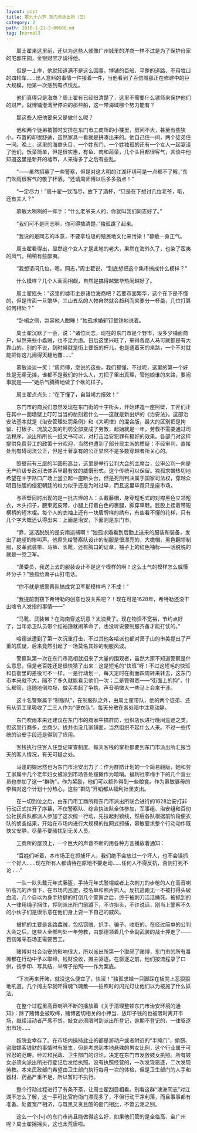 ```yaml
---
layout: post
title: 第九十六节 东门市派出所（三）
category: 2
path: 2010-1-21-2-09600.md
tag: [normal]
---
```


　　周士翟来这里前，还以为这些人就像广州城里的洋商一样不过是为了保护自家的宅邸庄园，金银财宝才请得他。

　　但是一上岸，他就知道满不是这么回事。博铺的巨船、平整的道路、不用牲口的四轮车……出人意料的事情一件接着一件，当他看到了百仞城那正在修建中的巨大规模，他第一次感到有点慌乱。

　　他们真得只是海商？周士翟有已经很清楚了，这里不需要什么镖师来保护他们的财产，就博铺港湾里停泊的那些船，这一带海域哪个势力能有？

　　那这些人把他要来又是做什么呢？

　　他和两个徒弟被暂时安排在东门市工商所的小楼里，房间不大，甚至有些狭小。布置的却很舒适，虽然家具一看就是拼凑出来的。他自己住一间，两个徒弟住一间。晚上，这里的海商头目，一个姓东门、一个姓独孤的还有一个女人一起宴请了他们，饭菜简单，但是很实惠，有鱼、肉和蔬菜，几个头目都很客气，言谈中他知道这里是新开的墟市，人来得多了之后有些乱。

　　“——虽然招募了一些警察，但是对这大明的江湖环境可是一点都不了解，”东门吹雨很客气的敬了杯酒，“还请周师傅以后多多指点！”

　　“一定尽力！”周十翟一饮而尽，放下了酒杯，“只是在下想讨几位老爷，哦，还有夫人？”

　　慕敏大咧咧的一挥手：“什么老爷夫人的，你就叫我们同志好了。”

　　“我们可不是同志啊，你可得搞清楚。”独孤跳了起来。

　　“我说的是同志的本意，不要拿垃圾的殖民地文化来污染！”慕敏一身正气。

　　周士翟看得出，显然这个女人才是此地的老大，果然在海外久了，也染了蛮夷的风气，稍稍有些鄙夷。

　　“我想请问几位，嗯，同志，”周士翟说，“到底想把这个集市搞成什么模样？”

　　什么模样？几个人面面相觑，自然是搞得越繁华热闹越好了。

　　周士翟摇头：“这里的墟市主是诸位海商吧？若要市面繁华，这个在下是不懂的，但是市面一旦繁华，三山五岳的人物自然就会趋利而来要分一杯羹，几位打算如何相处？”

　　“卧榻之侧，岂容他人酣睡！”独孤求婚斩钉截铁地说着。

　　周士翟沉默了一会，说：“诸位同志，现在的东门市是个野市，没多少铺面商户，纵然来些小蟊贼，也不足为虑。日后这里兴旺了，来得各路人马可就都是有大靠山的。别的不说，到时候就是街上要饭的杆儿，也是通着天的来路，一个不对就能把你这儿闹得天翻地覆……”

　　慕敏淡淡一笑：“周师傅，您说的这些，我们都懂。不过呢，这里的第一个好处是无牵无挂，谁都不是我们的什么人，刀把子里出真理，管他娘谁的来路，要闹事就是——”她杀气腾腾地做了个砍的样子。

　　周士翟点点头：“在下懂了，自当竭力报效！”

　　东门市的商民们忽然发现在东门街的十字街头，开始建造一座照壁，工匠们正在其中一面墙壁上叮叮当当的凿刻着什么——这就是新出炉的《治安法》。这部治安法基本就是《治安管理处罚条例》和《大明律》的混合版，最大的区别把是拘留、打板子、流放之类的刑罚全部变成了劳教，起始就是一年。劳教不需要通过司法程序，派出所所长一纸文书可以，对打击治安犯罪有极好的效果。各部门对这样提供免费劳工的政策十分欢迎，当然也遭到了部分民主派的质疑：不经审判，直接处刑有碍司法公正，但是土著享有的公正显然不是多数穿越者所关心的。

　　照壁前有三层的半圆形高台，这里是举行公判大会的主席台，公审公判一向是无产阶级专政司法体系里最有效的威慑形式，这个传统可以保留。独孤求婚热切地希望在十字路口广场上竖立起一座断头台，但是死刑判决属于国家司法权，穿越众明目张胆的侵犯朝廷的权力似乎还是为时过早，而且这里毕竟只是座市场。

　　与照壁同时出现的是一批古怪的人：头戴藤帽，身穿短毛式的对襟黑色立领短衣，木头扣子，腰束宽皮带，小腿上打着白色的裹腿，脚穿草鞋。屁股上挂着带短横柄的短木棍。每个人的衣袖上还有一块盾牌样的绣布，有些看不懂的花样，只有几个字大概还认得出来：上面是治安，下面则是东门市。

　　“靠，这活脱脱的是安南巡捕啊！”独孤求婚看到后勤上送来的服装和装备，发出了绝望的惨叫声。他原先给警察队设计的制服是很漂亮的，大檐帽，黑色翻领制服，皮革武装带、马裤、长靴，还有胸口的证章，袖子上的红色袖标——活脱脱的就是一党卫军。

　　“萧委员，我送上去的服装设计不是这个模样的啊！这么土气的模样怎么威慑坏分子？”独孤给萧子山打电话。

　　“你不就是把警察队搞成党卫军那模样吗？不成！”

　　“我提前剽窃下希特勒的创意也没关系吧？！现在可是1628年，希特勒还没干出啥令人发指的事情——”

　　“马靴、武装带？在海南穿这玩意？太浪费了。现在物资不宽裕，节约点好了，当年赤卫队员带个红袖箍就闹革命了，也没听说要制服齐备才能打仗的。”

　　哈德派遭到了第一次沉重打击，不过其他各哈派也都对萧子山的审美提出了严重的质疑，后来竟然引起了一场莫名其妙的制服风波。

　　警察队第一次在东门市亮相就招来了大量的围观者，虽然大家不知道警察是什么意思，但是老百姓还是很快猜了出来：这是短毛的“快班”呀！不过这短毛的快班和县衙里的差役可不一样，一是行动划一，每天定时在街面四周转来转去，这东门市本来就不大，隔不了多久就能看见他们一次；二是管得宽——“街面上的狗”，什么都管，连随地倒垃圾、做买卖起了争执，声音稍微大一些马上会来干涉。

　　这十名警察属于“制服队”，在制服队之外，由周士翟带队，他的两个徒弟、还有从劳工里吸收了二三人作为“便衣队”。每天分散在各处暗中注意动静。

　　东门吹雨本来还建议在东门市的商家中搞群防，组织店伙进行晚间巡逻之类。但这里行商多，坐商少。拢共也没几家铺面，当然组织不起什么人来。不过一些传统的治安手段还是得到了应用。

　　客栈执行住客入住登记审查制度。每天客栈的掌柜都要到东门市派出所汇报当天的客人情况，有无可疑之处。

　　马蓬的娘居然也为东门市治安出力了：作为群防计划的一个简易翻版，她和劳工家属中几个老年妇女被派到市场各处摆摊作为暗哨。福利社李梅手下的几个营业员也参加了这一“群防”，作为奖励，他们可以额外得到一些粮食。作为慕敏婆母的李梅对这个计划十分热心，这些“群防”开销都从福利社里支出。

　　在一切到位之后，由东门市工商所和东门市派出所联合进行的1628治安打非行动正式拉开了序幕，不仅警察队、综合执法队全体参加，军事组、治安组和百仞公社民兵队都派人参加了这次统一行动，先拉起封锁线，然后各队根据前阶段便衣队的侦查结果，开始在市场内进行大规模的拉网式抓捕，慕敏要求整个行动动作既快又安静，尽量不要骚扰到无关人员。

　　工商所的屋顶上，一个巨大的声音不断的用各种方言播放着通知：

　　“百姓们听着，本市场正在抓捕坏人，我们绝不会放过一个坏人，也不会误抓一个好人……现在所有人都请待在原地不要走动……任何人不得反抗，否则打死不论……”

　　一队一队头戴元年式藤盔，手持元年式警棍或者上次刺刀的步枪的人在高音喇叭高亢的声音下，在市场内巡逻，按名单和照片抓人。反抗逃跑无一不被打得头破血流，几个自以为身手矫健的打倒几个警察之后，终于被刺刀活活捅死。被抓到的人一律用绳子捆住，押到派出所门前蹲下，不许抬头，不许说话，刚当上警察不久的小伙子们是很乐意在他们身上耍一下自己的威风。

　　被抓的主要是各路蟊贼，包括窃贼、扒手、骗子、收赃的。在经过简单的公判大会之后，这些人全部判处一年劳教，由邬德领着几个全副武装的战士押走了——百仞滩采石场正需要苦工。

　　赌博对社会治安的影响很大，所以派出所第一个取缔了赌博，东门市的所有番摊都在行动中予以取缔，钱财没收，摊主驱逐。在驱逐之前，他们按流程录了口供，按手印、写具结、举牌子拍照——作为案底。

　　“下次再来开赌，就没这么便宜了，快滚！”独孤求婚一只脚踩在板凳上恶狠狠地吼道。几个摊主早就吓得魂飞魄散——拍照时的闪光灯让他们以为被施了什么妖法。

　　在整个过程里高音喇叭不断的播放着《关于清理整顿东门市治安环境的通知》：除了赌博业被取缔，赌博密切相关的小押当、放印子钱的也被限时离开市场，继续活动者严惩不贷。妓女必须限时到派出所登记，逾期不登记的，一律驱逐出市场……

　　妓院业幸存了。在市场内操持此业的都是游动户或者附近的“半掩门”，偷窃、盗取嫖客钱财的事情时有发生，但是考虑到本地悬殊的男女比例，这个行业属于可容忍的范畴。经过和民政、卫生部门的讨论，决定在东门市发放妓女执照。所有妓女必须向派出所进行登记后发给执照。没有执照经营的，一次发现驱逐，二次发现劳教。本来民政部门希望由卫生部门执行每月一次的体检，但是卫生部门的人手和器材、药品严重不足，所以暂时不执行。

　　整个行动过程进行了有条不紊，让周士翟刮目相看。别看这群“澳洲同志”对江湖不怎么了解，这一手可比官府衙门漂亮多了，不但行动干净利落，而且事事都有准备。处置宽严相济，与既黑又贪且酷的衙门相比，不啻云泥之别。

　　这么一个小小的东门市尚且能做得这么好，如果他们管的是全临高、全广州呢？周士翟摇摇头，这也太荒唐啦。
